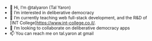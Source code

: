 - 👋 Hi, I’m @talyaron (Tal Yaron)
- 👀 I’m interested in deliberative democracy
- 🌱 I’m currently teaching web full-stack development, and the R&D of [INT College]https://www.int-college.co.il/.
- 💞️ I’m looking to collaborate on deliberative democracy apps
- 📫 You can reach me on tal.yaron at gmail

<!---
talyaron/talyaron is a ✨ special ✨ repository because its `README.md` (this file) appears on your GitHub profile.
You can click the Preview link to take a look at your changes.
--->
